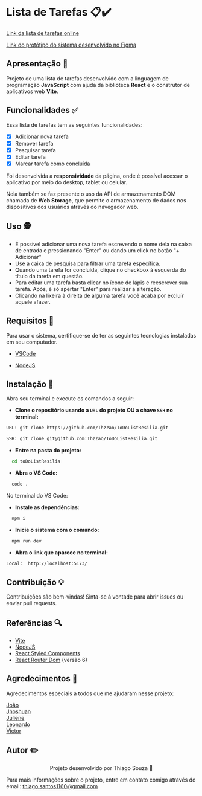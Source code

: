 # Lista de Tarefas 📋✔️

[Link da lista de tarefas online](https://listadetarefas-resilia.vercel.app/)

[Link do protótipo do sistema desenvolvido no Figma](https://www.figma.com/file/h61QV9MmxwWZnd2n1Wft46/Lista-de-tarefas---React?type=design&node-id=0%3A1&mode=dev)

## Apresentação 🚀

Projeto de uma lista de tarefas desenvolvido com a linguagem de programação **JavaScript** com ajuda da biblioteca **React** e o construtor de aplicativos web **Vite**.

## Funcionalidades ✅

Essa lista de tarefas tem as seguintes funcionalidades:

- [x] Adicionar nova tarefa
- [x] Remover tarefa
- [x] Pesquisar tarefa
- [x] Editar tarefa
- [x] Marcar tarefa como concluída

Foi desenvolvida a **responsividade** da página, onde é possível acessar o aplicativo por meio do desktop, tablet ou celular. <br/>

Nela também se faz presente o uso da API de armazenamento DOM chamada de **Web Storage**, que permite o armazenamento de dados nos dispositivos dos usuários através do navegador web.

## Uso 🕵️

- É possível adicionar uma nova tarefa escrevendo o nome dela na caixa de entrada e pressionando "Enter" ou dando um click no botão "+ Adicionar"
- Use a caixa de pesquisa para filtrar uma tarefa específica.
- Quando uma tarefa for concluída, clique no checkbox à esquerda do título da tarefa em questão.
- Para editar uma tarefa basta clicar no ícone de lápis e reescrever sua tarefa. Após, é só apertar "Enter" para realizar a alteração.
- Clicando na lixeira à direita de alguma tarefa você acaba por excluír aquele afazer.

## Requisitos 🚦

Para usar o sistema, certifique-se de ter as seguintes tecnologias instaladas em seu computador.

- [VSCode](https://code.visualstudio.com/download)

- [NodeJS](https://nodejs.org/en)

## Instalação 🔨

Abra seu terminal e execute os comandos a seguir:

- **Clone o repositório usando a `URL` do projeto **OU** a chave `SSH` no terminal:**

```bash
URL: git clone https://github.com/Thzzao/ToDoListResilia.git

SSH: git clone git@github.com:Thzzao/ToDoListResilia.git
```

- **Entre na pasta do projeto:**

```bash
  cd toDoListResilia
```

- **Abra o VS Code:**

```bash
  code .
```

No terminal do VS Code:

- **Instale as dependências:**

```bash
  npm i
```

- **Inicie o sistema com o comando:**

```bash
  npm run dev
```

- **Abra o link que aparece no terminal:**

```bash
Local:  http://localhost:5173/
```

## Contribuição 💡

Contribuições são bem-vindas! Sinta-se à vontade para abrir issues ou enviar pull requests.

## Referências 🔍

- [Vite](https://vitejs.dev/guide/)
- [NodeJS](https://nodejs.org/en)
- [React Styled Components](https://styled-components.com/docs)
- [React Router Dom](https://www.npmjs.com/package/react-router-dom) (versão 6)

## Agredecimentos 🤝

Agredecimentos especiais a todos que me ajudaram nesse projeto:

[João](https://github.com/Joa1zin) <br/>
[Jhoshuan](https://github.com/Jhosh-Christopher) <br/>
[Juliene](https://github.com/JulieneCarneiro) <br/>
[Leonardo](https://github.com/LeoCosta-dev) <br/>
[Victor](https://github.com/Vimlm)

## Autor ✏️

<p align="center">Projeto desenvolvido por Thiago Souza 🤙

Para mais informações sobre o projeto, entre em contato comigo através do email: thiago.santos1160@gmail.com

</p>
